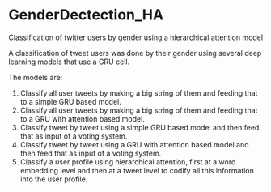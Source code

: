 # GenderDectection_HA
Classification of twitter users by gender using a hierarchical attention model

A classification of tweet users was done by their gender using several deep learning models that use a GRU cell. 

The models are:

1. Classify all user tweets by making a big string of them and feeding that to a simple GRU based model.
2. Classify all user tweets by making a big string of them and feeding that to a GRU with attention based model.
3. Classify tweet by tweet using a simple GRU based model and then feed that as input of a voting system.
4. Classify tweet by tweet using a GRU with attention based model and then feed that as input of a voting system.
5. Classify a user profile using hierarchical attention, first at a word embedding level and then at a tweet level to codify all this information into the user profile.

